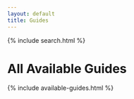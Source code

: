 ```yaml
---
layout: default
title: Guides
---
```


{% include search.html %}

<h1>All Available Guides</h1>

{% include available-guides.html %}
